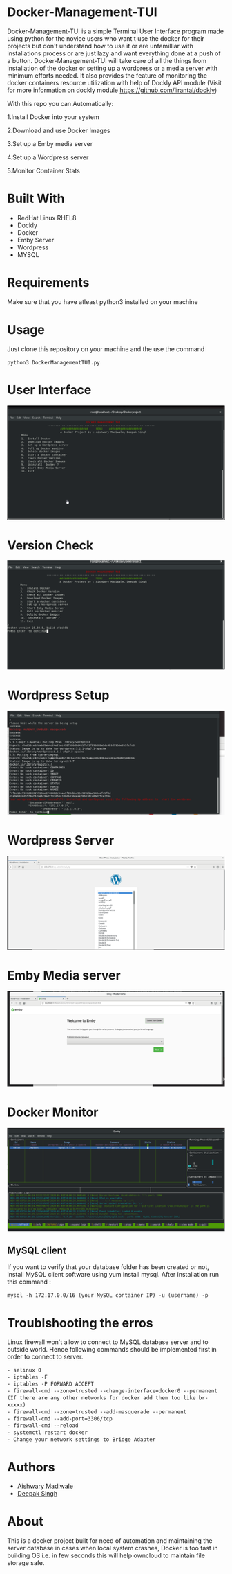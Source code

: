 # Docker-Management-TUI

Docker-Management-TUI is a simple Terminal User Interface program made using python for the novice users who want t use the docker for their projects but 
don't understand how to use it or are unfamilliar with installations process or are just lazy and want everything done at a push of a button.
Docker-Management-TUI will take care of all the things from installation of the docker or setting up a wordpress or a media server with minimum efforts needed.
It also provides the feature of monitoring the docker containers resource utilization with help of Dockly API module (Visit for more information on dockly module  https://github.com/lirantal/dockly)


With this repo you can Automatically:

1.Install Docker into your system

2.Download and use  Docker Images

3.Set up a Emby media server

4.Set up a Wordpress server

5.Monitor Container Stats 

# Built With
- RedHat Linux RHEL8
- Dockly
- Docker
- Emby Server
- Wordpress
- MYSQL

# Requirements 
Make sure that you have atleast python3 installed on your machine 

# Usage 

Just clone this repository on your machine and the use the command 
```
python3 DockerManagementTUI.py 
```

# User Interface 
![User Interface](Images/User%20Interface.png)

# Version Check
![Version check](Images/Version%20check.png)

# Wordpress Setup
![Wordpress server](Images/wordpress%20setup.png)

# Wordpress Server
![Wordpress server](Images/wordpress%20server.png)

# Emby Media  server
![Emby Media  server](Images/Emby%20server.png)

# Docker Monitor
![Docker Monitor](Images/Dockly%20Monitor.png)

 ## MySQL client
If you want to verify that your database folder has been created or not, install MySQL client software using yum install mysql. After installation run this command : 
   
    mysql -h 172.17.0.0/16 (your MySQL container IP) -u (username) -p

# Troublshooting the erros
Linux firewall won't allow to connect to MySQL database server and to outside world. Hence following commands should be implemented first in order to connect to server.
```
- selinux 0
- iptables -F
- iptables -P FORWARD ACCEPT
- firewall-cmd --zone=trusted --change-interface=docker0 --permanent (If there are any other networks for docker add them too like br-xxxxx)
- firewall-cmd --zone=trusted --add-masquerade --permanent
- firewall-cmd --add-port=3306/tcp
- firewall-cmd --reload
- systemctl restart docker
- Change your network settings to Bridge Adapter
```
# Authors
- [Aishwary Madiwale](https://github.com/lelouch885)
- [Deepak Singh](https://github.com/deepaksingh4)

# About
This is a docker project built for need of automation and maintaining the server database in cases when local system crashes, Docker is too fast in building OS i.e. in few seconds this will help owncloud to maintain file storage safe.

